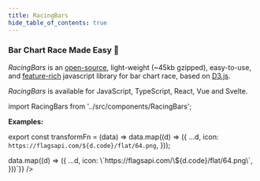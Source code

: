 ```yaml
---
title: RacingBars
hide_table_of_contents: true
---
```


<head>
  <title>RacingBars</title>
  <meta property="og:title" content="RacingBars" />
  <meta name="twitter:title" content="RacingBars" />
</head>

### **Bar Chart Race Made Easy 🎉**

_RacingBars_ is an [open-source](https://github.com/hatemhosny/racing-bars), light-weight (~45kb gzipped), easy-to-use, and [feature-rich](./features.md) javascript library for bar chart race, based on <a href="https://d3js.org" target="_blank" className="external">D3.js</a>.

_RacingBars_ is available for JavaScript, TypeScript, React, Vue and Svelte.

import RacingBars from '../src/components/RacingBars';

**Examples:**

<div className="gallery">
  <RacingBars
    dataUrl="/data/brands.json"
  />
</div>

<p style={{height: 30}}> </p>

export const transformFn = (data) => data.map((d) => ({
...d,
icon: `https://flagsapi.com/${d.code}/flat/64.png`,
}));

<div className="gallery">
  <RacingBars
    style={{width: 800, height: 450}}
    dataUrl="/data/population.csv"
    dataType="csv"
    dataTransform={transformFn}
    title="World Population in 60 Years"
    subTitle="Country Population in millions"
    caption="Source: World Bank"
    dateCounter= "YYYY"
    showGroups={true}
    showIcons={true}
    labelsPosition="outside"
    labelsWidth={160}
    autorun={false}
    overlays="all"
    controlButtons="all"
    highlightBars={true}
    selectBars={true}
    theme="dark"
    dynamicProps={{dataTransform: `(data) => data.map((d) => ({
      ...d,
      icon: \`https://flagsapi.com/\${d.code}/flat/64.png\`,
    }))`}}
/>
</div>
